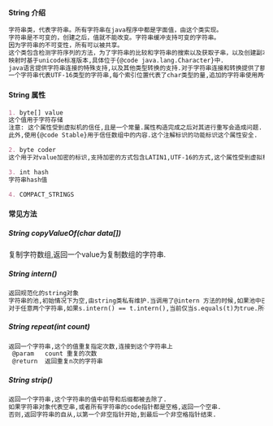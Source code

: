 #### String 介绍

```markdown
字符串类，代表字符串。所有字符串在java程序中都是字面值，由这个类实现。
字符串是不可变的，创建之后，值就不能改变。字符串缓冲支持可变的字符串。
因为字符串的不可变性，所有可以被共享。
这个类包含检测字符序列的方法，为了字符串的比较和字符串的搜索以及获取子串，以及创建副本，或者转换为大/小写.
映射时基于unicode标准版本,具体位于{@code java.lang.Character}中.
java语言提供字符串连接的特殊支持,以及其他类型转换的支持.对于字符串连接和转换提供了额外的信息.使用空值构建会引起空指针异常.
一个字符串代表UTF-16类型的字符串,每个索引位置代表了char类型的量,追加的字符串使用两个位置.这个类提供除了Unicode码的处理.除了特殊的提示,否则用于比较字符串的方法不会考虑区域问题.
```

#### String 属性

```markdown
1. byte[] value
这个值用于字符存储
注意: 这个属性受到虚拟机的信任,且是一个常量.属性构造完成之后对其进行重写会造成问题.
此外,使用{@code Stable}用于信任数组中的内容.这个注解标识的功能标识这个属性安全.

2. byte coder
这个用于对value加密的标识,支持加密的方式包含LATIN1,UTF-16的方式,这个属性受到虚拟机的信任

3. int hash
字符串hash值

4. COMPACT_STRINGS
```

#### 常见方法

##### String copyValueOf(char data[])

复制字符数组,返回一个value为复制数组的字符串.

##### String intern()

```markdown
返回规范化的string对象
字符串的池,初始情况下为空,由string类私有维护.当调用了@intern 方法的时候,如果池中已经包含一个与string对象一致的字符串,那么则会返回池中的对象.否则这个string对象会被添加到池中,且返回这个对象的引用.
对于任意两个字符串,如果s.intern() == t.intern(),当前仅当s.equals(t)为true.所有字母字符串和常量字符串都是intern的.
```

##### String repeat(int count)

```markdown
返回一个字符串,这个的值重复指定次数,连接到这个字符串上
 @param   count 重复的次数
 @return  返回重复n次的字符串
```

##### String strip()

```markdown
返回一个字符串,这个字符串的值中前导和后缀都被去除了.
如果字符串对象代表空串,或者所有字符串的code指针都是空格,返回一个空串.
否则,返回字符串的自从,以第一个非空指针开始,到最后一个非空格指针结束.
```

